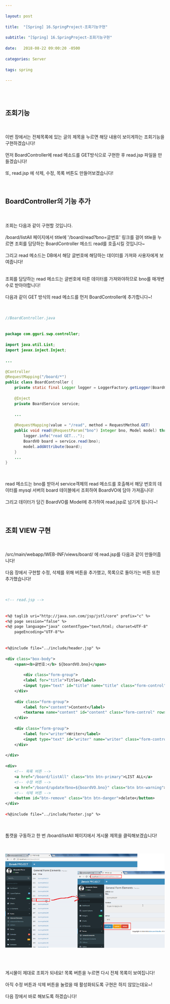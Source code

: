 ```yaml
---

layout: post

title:  "[Spring] 16.SpringProject-조회기능구현"

subtitle: "[Spring] 16.SpringProject-조회기능구현"

date:   2018-08-22 09:00:20 -0500

categories: Server

tags: spring

---
```


<br>
<br>

## 조회기능

<br>
<br>
이번 장에서는 전체목록에 있는 글의 제목을 누르면 해당 내용이 보이게하는 조회기능을 구현하겠습니다!
<br>
<br>
먼저 BoardController에 read 메소드를 GET방식으로 구현한 후 read.jsp 파일을 만들겠습니다! 
<br>
<br>
또, read.jsp 에 삭제, 수정, 목록 버튼도 만들어보겠습니다!
<br>
<br>
<br>

## BoardController의 기능 추가

<br>
<br>
조회는 다음과 같이 구현할 것입니다.
<br>
<br>
/board/listAll 페이지에서 title에 '/board/read?bno=글번호' 링크를 걸어 title을 누르면  조회를 담당하는 BoardController 메소드 read를 호출시킬 것입니다~ 
<br>
<br>
그리고 read 메소드는 DB에서 해당 글번호에 해당하는 데이터를 가져와 사용자에게 보여줍니다!
<br>
<br>
<br>
조회를 담당하는 read 메소드는 글번호에 따른 데이터를 가져와야하므로 bno를 매개변수로 받아야합니다!
<br>
<br>
다음과 같이 GET 방식의 read 메소드를 먼저 BoardController에 추가합니다~!
<br>
<br>
<br>

```java
//BoardController.java


package com.gguri.swp.controller;

import java.util.List;
import javax.inject.Inject;

...

@Controller
@RequestMapping("/board/*")
public class BoardController {
	private static final Logger logger = LoggerFactory.getLogger(BoardController.class);
	
	@Inject
	private BoardService service;
	
	...
    
	@RequestMapping(value = "/read", method = RequestMethod.GET)
	public void read(@RequestParam("bno") Integer bno, Model model) throws Exception{
		logger.info("read GET...");
		BoardVO board = service.read(bno);
		model.addAttribute(board);
	}
	...
}
```

<br>
<br>
read 메소드는 bno를 받아서 service객체의 read 메소드를 호출해서 해당 번호의 데이터를 mysql 서버의 board 테이블에서 조회하여 BoardVO에 담아 가져옵니다!
<br>
<br>
그리고 데이터가 담긴 BoardVO를 Model에 추가하여 read.jsp로 넘기게 됩니다~!
<br>
<br>
<br>

## 조회 VIEW 구현

<br>
<br>
/src/main/webapp/WEB-INF/views/board/ 에 read.jsp를 다음과 같이 만들어줍니다!
<br>
<br>
다음 장에서 구현할 수정, 삭제를 위해 버튼을 추가했고, 목록으로 돌아가는 버튼 또한 추가했습니다!
<br>
<br>
<br>

```xml
<!-- read.jsp -->


<%@ taglib uri="http://java.sun.com/jsp/jstl/core" prefix="c" %>
<%@ page session="false" %>
<%@ page language="java" contentType="text/html; charset=UTF-8" 
	pageEncoding="UTF-8"%>

	
<%@include file="../include/header.jsp" %>

<div class="box-body">
	<span><b>글번호:</b> ${boardVO.bno}</span>	
	
    	<div class="form-group">
		<label for="title">Title</label>
		<input type="text" id="title" name="title" class="form-control" value="${boardVO.title}" readonly="readonly"/>		
	</div>
    
	<div class="form-group">
		<label for="content">Content</label>
		<textarea name="content" id="content" class="form-control" rows="3" readonly="readonly">${boardVO.content}</textarea>		
	</div>
    
	<div class="form-group">
		<label for="writer">Writer</label>
		<input type="text" id="writer" name="writer" class="form-control" value="${boardVO.writer}" readonly="readonly"/>		
	</div>
    
</div>

<div>
	<!-- 목록 버튼 -->
	<a href="/board/listAll" class="btn btn-primary">LIST ALL</a>
	<!-- 수정 버튼 -->
	<a href="/board/update?bno=${boardVO.bno}" class="btn btn-warning">update</a>
	<!-- 삭제 버튼 -->
	<button id="btn-remove" class="btn btn-danger">delete</button>
</div>
	
<%@include file="../include/footer.jsp" %>
```

<br>
<br>
톰캣을 구동하고 한 번 /board/listAll 페이지에서 게시물 제목을 클릭해보겠습니다!
<br>
<br>
<br>

![image](/image/Spring_image/Spring_image_88.png)

<br>
<br>
<br>
게시물이 제대로 조회가 되네요! 목록 버튼을 누르면 다시 전체 목록이 보여집니다!
<br>
<br>
아직 수정 버튼과 삭제 버튼을 눌렀을 때 활성화되도록 구현은 하지 않았는데요~!
<br>
<br>
다음 장에서 바로 해보도록 하겠습니다!

